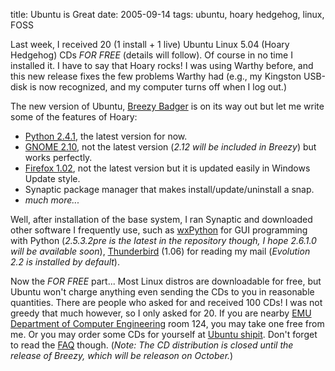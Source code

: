 title: Ubuntu is Great
date: 2005-09-14
tags: ubuntu, hoary hedgehog, linux, FOSS

Last week, I received 20 (1 install + 1 live) Ubuntu Linux 5.04 (Hoary Hedgehog) CDs *FOR FREE* (details will follow).
Of course in no time I installed it. I have to say that Hoary rocks!
I was using Warthy before, and this new release fixes the few problems Warthy had (e.g., my Kingston USB-disk is now recognized, and my computer turns off when I log out.)

The new version of Ubuntu, [Breezy Badger](http://www.ubuntu.com/newsitems/5.10preview) is on its way out but let me write some of the features of Hoary:

* [Python 2.4.1](http://www.python.org/2.4.1/), the latest version for now.
* [GNOME 2.10](http://www.gnome.org/start/2.10/), not the latest version (*2.12 will be included in Breezy*) but works perfectly.
* [Firefox 1.02](http://www.mozilla.org/products/firefox/), not the latest version but it is updated easily in Windows Update style.
* Synaptic package manager that makes install/update/uninstall a snap.
* *much more...*

Well, after installation of the base system, I ran Synaptic and downloaded other software I frequently use, such as [wxPython](http://wxpython.org) for GUI programming with Python (*2.5.3.2pre is the latest in the repository though, I hope 2.6.1.0 will be available soon*),
[Thunderbird](http://www.mozilla.org/products/thunderbird/) (1.06) for reading my mail (*Evolution 2.2 is installed by default*).

Now the *FOR FREE* part... Most Linux distros are downloadable for free, but Ubuntu won't charge anything even sending the CDs to you in reasonable quantities.
There are people who asked for and received 100 CDs! I was not greedy that much however, so I only asked for 20.
If you are nearby [EMU](http://www.emu.edu.tr) [Department of Computer Engineering](http://cmpe.emu.edu.tr) room 124, you may take one free from me.
Or you may order some CDs for yourself at [Ubuntu shipit](http://shipit.ubuntulinux.org/).
Don't forget to read the [FAQ](http://www.ubuntulinux.org/support/documentation/faq/shipit/) though.
(*Note: The CD distribution is closed until the release of Breezy, which will be releason on October.*)